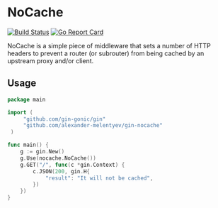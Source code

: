 # NoCache

[![Build Status](https://travis-ci.org/alexander-melentyev/gin-nocache.svg?branch=master)](https://travis-ci.org/alexander-melentyev/gin-nocache)
[![Go Report Card](https://goreportcard.com/badge/github.com/alexander-melentyev/gin-nocache)](https://goreportcard.com/report/github.com/alexander-melentyev/gin-nocache)

NoCache is a simple piece of middleware that sets a number of HTTP headers to prevent a router (or subrouter) from being cached by an upstream proxy and/or client.

## Usage
```go
package main

import (
     "github.com/gin-gonic/gin"
     "github.com/alexander-melentyev/gin-nocache"
 )

func main() {
	g := gin.New()
	g.Use(nocache.NoCache())
	g.GET("/", func(c *gin.Context) {
		c.JSON(200, gin.H{
			"result": "It will not be cached",
        })
    })
}
 ```
